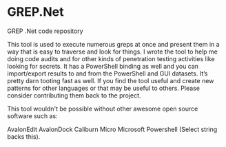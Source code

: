 # GREP.Net
GREP .Net code repository

This tool is used to execute numerous greps at once and present them in a way that is easy to traverse and look for things. I wrote the tool to help me doing code audits and for other kinds of penetration testing activities like looking for secrets. It has a PowerShell binding as well and you can import/export results to and from the PowerShell and GUI datasets. It’s pretty darn tooting fast as well. 
If you find the tool useful and create new patterns for other languages or that may be useful to others. Please consider contributing them back to the project.

This tool wouldn't be possible without other awesome open source software such as: 

AvalonEdit
AvalonDock
Caliburn Micro
Microsoft Powershell (Select string backs this).

